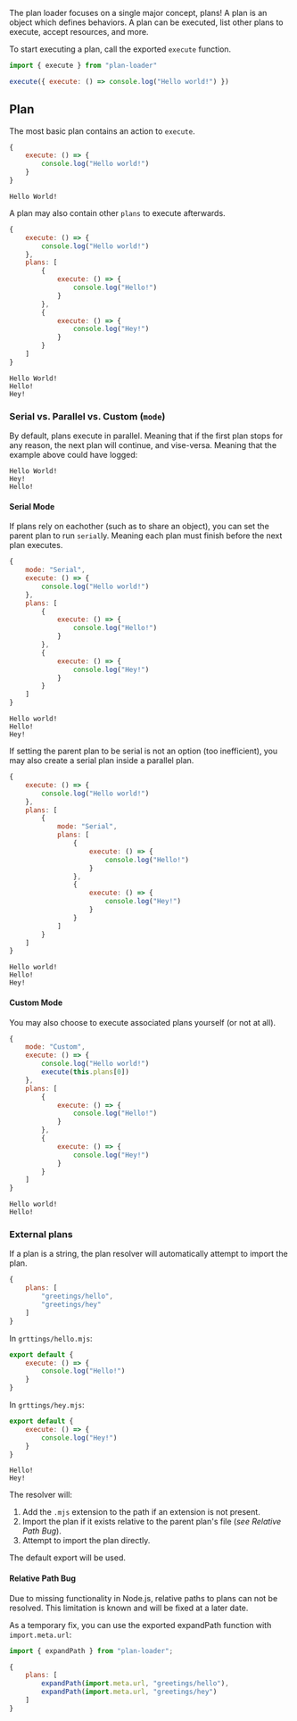 The plan loader focuses on a single major concept, plans! A
plan is an object which defines behaviors. A plan can be
executed, list other plans to execute, accept resources,
and more.

To start executing a plan, call the exported `execute` function.
```js
import { execute } from "plan-loader"

execute({ execute: () => console.log("Hello world!") })
```

## Plan
The most basic plan contains an action to `execute`.

```js
{
	execute: () => {
		console.log("Hello world!")
	}
}
```
```text
Hello World!
```

A plan may also contain other `plans` to execute afterwards.

```js
{
	execute: () => {
		console.log("Hello world!")
	},
	plans: [
		{
			execute: () => {
				console.log("Hello!")
			}
		},
		{
			execute: () => {
				console.log("Hey!")
			}
		}
	]
}
```
```text
Hello World!
Hello!
Hey!
```

### Serial vs. Parallel vs. Custom (`mode`)
By default, plans execute in parallel. Meaning that if the first plan stops for any reason, the next plan will continue, and vise-versa. Meaning that the example above could have logged:
```text
Hello World!
Hey!
Hello!
```

#### Serial Mode
If plans rely on eachother (such as to share an object), you can set the parent plan to run `serial`ly. Meaning each plan must finish before the next plan executes.
```js
{
	mode: "Serial",
	execute: () => {
		console.log("Hello world!")
	},
	plans: [
		{
			execute: () => {
				console.log("Hello!")
			}
		},
		{
			execute: () => {
				console.log("Hey!")
			}
		}
	]
}
```
```text
Hello world!
Hello!
Hey!
```

If setting the parent plan to be serial is not an option (too inefficient), you may also create a serial plan inside a parallel plan.
```js
{
	execute: () => {
		console.log("Hello world!")
	},
	plans: [
		{
			mode: "Serial",
			plans: [
				{
					execute: () => {
						console.log("Hello!")
					}
				},
				{
					execute: () => {
						console.log("Hey!")
					}
				}
			]
		}
	]
}
```
```text
Hello world!
Hello!
Hey!
```

#### Custom Mode
You may also choose to execute associated plans yourself (or not at all).
```js
{
	mode: "Custom",
	execute: () => {
		console.log("Hello world!")
		execute(this.plans[0])
	},
	plans: [
		{
			execute: () => {
				console.log("Hello!")
			}
		},
		{
			execute: () => {
				console.log("Hey!")
			}
		}
	]
}
```
```text
Hello world!
Hello!
```

### External plans
If a plan is a string, the plan resolver will automatically attempt to import the plan.
```js
{
	plans: [
		"greetings/hello",
		"greetings/hey"
	]
}
```
In `grttings/hello.mjs`:
```js
export default {
	execute: () => {
		console.log("Hello!")
	}
}
```
In `grttings/hey.mjs`:
```js
export default {
	execute: () => {
		console.log("Hey!")
	}
}
```
```text
Hello!
Hey!
```

The resolver will:
1. Add the `.mjs` extension to the path if an extension is not present.
2. Import the plan if it exists relative to the parent plan's file (*see Relative Path Bug*).
3. Attempt to import the plan directly.

The default export will be used.

#### Relative Path Bug
Due to missing functionality in Node.js, relative paths to plans can not be resolved. This limitation is known and will be fixed at a later date.

As a temporary fix, you can use the exported expandPath function with `import.meta.url`:
```js
import { expandPath } from "plan-loader";

{
	plans: [
		expandPath(import.meta.url, "greetings/hello"),
		expandPath(import.meta.url, "greetings/hey")
	]
}
```
